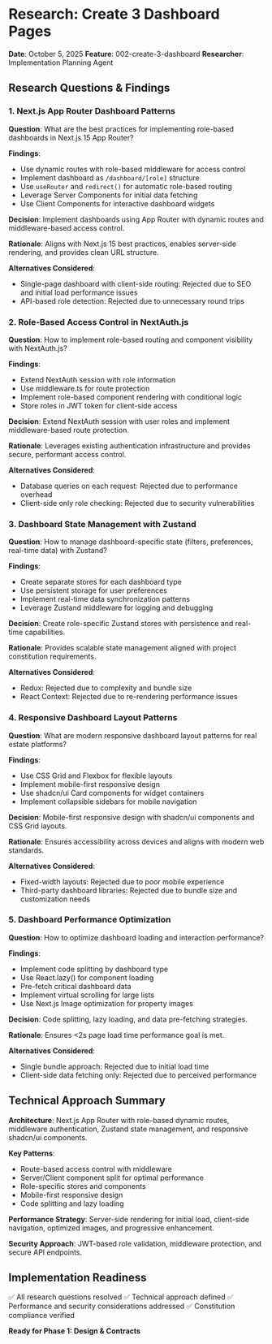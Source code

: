 # Research: Create 3 Dashboard Pages

**Date**: October 5, 2025
**Feature**: 002-create-3-dashboard
**Researcher**: Implementation Planning Agent

## Research Questions & Findings

### 1. Next.js App Router Dashboard Patterns
**Question**: What are the best practices for implementing role-based dashboards in Next.js 15 App Router?

**Findings**:
- Use dynamic routes with role-based middleware for access control
- Implement dashboard as `/dashboard/[role]` structure
- Use `useRouter` and `redirect()` for automatic role-based routing
- Leverage Server Components for initial data fetching
- Use Client Components for interactive dashboard widgets

**Decision**: Implement dashboards using App Router with dynamic routes and middleware-based access control.

**Rationale**: Aligns with Next.js 15 best practices, enables server-side rendering, and provides clean URL structure.

**Alternatives Considered**:
- Single-page dashboard with client-side routing: Rejected due to SEO and initial load performance issues
- API-based role detection: Rejected due to unnecessary round trips

### 2. Role-Based Access Control in NextAuth.js
**Question**: How to implement role-based routing and component visibility with NextAuth.js?

**Findings**:
- Extend NextAuth session with role information
- Use middleware.ts for route protection
- Implement role-based component rendering with conditional logic
- Store roles in JWT token for client-side access

**Decision**: Extend NextAuth session with user roles and implement middleware-based route protection.

**Rationale**: Leverages existing authentication infrastructure and provides secure, performant access control.

**Alternatives Considered**:
- Database queries on each request: Rejected due to performance overhead
- Client-side only role checking: Rejected due to security vulnerabilities

### 3. Dashboard State Management with Zustand
**Question**: How to manage dashboard-specific state (filters, preferences, real-time data) with Zustand?

**Findings**:
- Create separate stores for each dashboard type
- Use persistent storage for user preferences
- Implement real-time data synchronization patterns
- Leverage Zustand middleware for logging and debugging

**Decision**: Create role-specific Zustand stores with persistence and real-time capabilities.

**Rationale**: Provides scalable state management aligned with project constitution requirements.

**Alternatives Considered**:
- Redux: Rejected due to complexity and bundle size
- React Context: Rejected due to re-rendering performance issues

### 4. Responsive Dashboard Layout Patterns
**Question**: What are modern responsive dashboard layout patterns for real estate platforms?

**Findings**:
- Use CSS Grid and Flexbox for flexible layouts
- Implement mobile-first responsive design
- Use shadcn/ui Card components for widget containers
- Implement collapsible sidebars for mobile navigation

**Decision**: Mobile-first responsive design with shadcn/ui components and CSS Grid layouts.

**Rationale**: Ensures accessibility across devices and aligns with modern web standards.

**Alternatives Considered**:
- Fixed-width layouts: Rejected due to poor mobile experience
- Third-party dashboard libraries: Rejected due to bundle size and customization needs

### 5. Dashboard Performance Optimization
**Question**: How to optimize dashboard loading and interaction performance?

**Findings**:
- Implement code splitting by dashboard type
- Use React.lazy() for component loading
- Pre-fetch critical dashboard data
- Implement virtual scrolling for large lists
- Use Next.js Image optimization for property images

**Decision**: Code splitting, lazy loading, and data pre-fetching strategies.

**Rationale**: Ensures <2s page load time performance goal is met.

**Alternatives Considered**:
- Single bundle approach: Rejected due to initial load time
- Client-side data fetching only: Rejected due to perceived performance

## Technical Approach Summary

**Architecture**: Next.js App Router with role-based dynamic routes, middleware authentication, Zustand state management, and responsive shadcn/ui components.

**Key Patterns**:
- Route-based access control with middleware
- Server/Client component split for optimal performance
- Role-specific stores and components
- Mobile-first responsive design
- Code splitting and lazy loading

**Performance Strategy**: Server-side rendering for initial load, client-side navigation, optimized images, and progressive enhancement.

**Security Approach**: JWT-based role validation, middleware protection, and secure API endpoints.

## Implementation Readiness

✅ All research questions resolved
✅ Technical approach defined
✅ Performance and security considerations addressed
✅ Constitution compliance verified

**Ready for Phase 1: Design & Contracts**